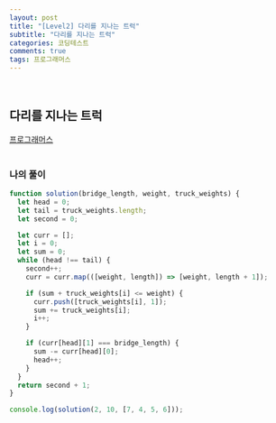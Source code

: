 ```yaml
---
layout: post
title: "[Level2] 다리를 지나는 트럭"
subtitle: "다리를 지나는 트럭"
categories: 코딩테스트
comments: true
tags: 프로그래머스
---
```


<br>

## 다리를 지나는 트럭

[프로그래머스](https://programmers.co.kr/learn/courses/30/lessons/42583) <br><br>

### 나의 풀이

```js
function solution(bridge_length, weight, truck_weights) {
  let head = 0;
  let tail = truck_weights.length;
  let second = 0;

  let curr = [];
  let i = 0;
  let sum = 0;
  while (head !== tail) {
    second++;
    curr = curr.map(([weight, length]) => [weight, length + 1]);

    if (sum + truck_weights[i] <= weight) {
      curr.push([truck_weights[i], 1]);
      sum += truck_weights[i];
      i++;
    }

    if (curr[head][1] === bridge_length) {
      sum -= curr[head][0];
      head++;
    }
  }
  return second + 1;
}

console.log(solution(2, 10, [7, 4, 5, 6]));
```


